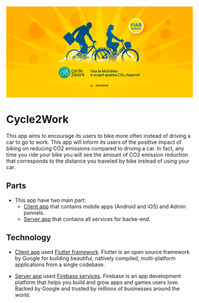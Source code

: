 ![Cover](docs/images/cover-fiab-edition.png)

# Cycle2Work

This app aims to encourage its users to bike more often instead of driving a car to go to work. This app will inform its users of the positive impact of biking on reducing CO2 emissions compared to driving a car. In fact, any time you ride your bike you will see the amount of CO2 emission reduction that corresponds to the distance you traveled by bike instead of using your car.

## Parts

-   This app have two main part:
    -   [Client app](client_app/README.md) that contains mobile apps (Android and iOS) and Admin pannels.
    -   [Server app](server_app/README.md) that contains all services for backe-end.

## Technology

-   [Client app](client_app/README.md) used [Flutter framework](https://flutter.dev/). Flutter is an open source framework by Google for building beautiful, natively compiled, multi-platform applications from a single codebase.

-   [Server app](server_app/README.md) used [Firebase services](https://firebase.google.com/). Firebase is an app development platform that helps you build and grow apps and games users love. Backed by Google and trusted by millions of businesses around the world.
